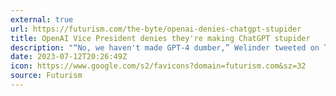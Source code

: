 ```yaml
---
external: true
url: https://futurism.com/the-byte/openai-denies-chatgpt-stupider
title: OpenAI Vice President denies they're making ChatGPT stupider
description: "“No, we haven't made GPT-4 dumber,” Welinder tweeted on Thursday. “Quite the opposite: we make each new version smarter than the previous one. Current hypothesis: When you use it more heavily, you start noticing issues you didn't see before.”"
date: 2023-07-12T20:26:49Z
icon: https://www.google.com/s2/favicons?domain=futurism.com&sz=32
source: Futurism
---
```

